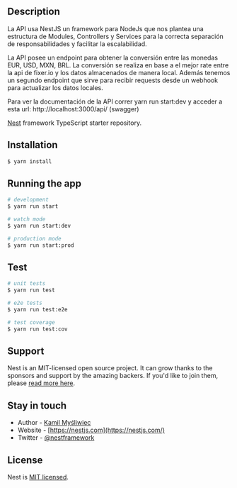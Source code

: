 ## Description

La API usa NestJS un framework para NodeJs que nos plantea una estructura de Modules, Controllers y Services para la correcta separación de responsabilidades y facilitar la escalabilidad.

La API posee un endpoint para obtener la conversión entre las monedas EUR, USD, MXN, BRL. La conversión se realiza en base a el mejor rate entre la api de fixer.io y los datos almacenados de manera local. Además tenemos un segundo endpoint que sirve para recibir requests desde un webhook para actualizar los datos locales.

Para ver la documentación de la API correr yarn run start:dev y acceder a esta url: http://localhost:3000/api/ (swagger)

[Nest](https://github.com/nestjs/nest) framework TypeScript starter repository.

## Installation

```bash
$ yarn install
```

## Running the app

```bash
# development
$ yarn run start

# watch mode
$ yarn run start:dev

# production mode
$ yarn run start:prod
```

## Test

```bash
# unit tests
$ yarn run test

# e2e tests
$ yarn run test:e2e

# test coverage
$ yarn run test:cov
```

## Support

Nest is an MIT-licensed open source project. It can grow thanks to the sponsors and support by the amazing backers. If you'd like to join them, please [read more here](https://docs.nestjs.com/support).

## Stay in touch

- Author - [Kamil Myśliwiec](https://kamilmysliwiec.com)
- Website - [https://nestjs.com](https://nestjs.com/)
- Twitter - [@nestframework](https://twitter.com/nestframework)

## License

Nest is [MIT licensed](LICENSE).
